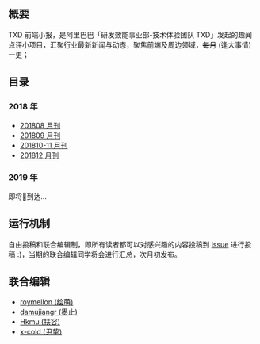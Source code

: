 ## 概要

TXD 前端小报，是阿里巴巴「研发效能事业部-技术体验团队 TXD」发起的趣闻点评小项目，汇聚行业最新新闻与动态，聚焦前端及周边领域，<del>每月</del> (逢大事情) 一更；

## 目录

### 2018 年

- [201808 月刊](./201808.md)
- [201809 月刊](./201809.md)
- [201810-11 月刊](./201810-11.md)
- [201812 月刊](./201812.md)

### 2019 年

即将到达...

## 运行机制

自由投稿和联合编辑制，即所有读者都可以对感兴趣的内容投稿到 [issue](https://github.com/txd-team/monthly/issues) 进行投稿 :)，当期的联合编辑同学将会进行汇总，次月初发布。

## 联合编辑

- [roymellon (绘萌)](https://github.com/roymellon)
- [damujiangr (墨止)](https://github.com/damujiangr)
- [Hkmu (扶容)](https://github.com/Hkmu)
- [x-cold (尹挚)](https://github.com/x-cold)

